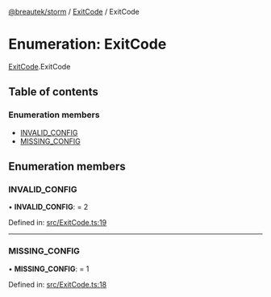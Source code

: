 [@breautek/storm](../README.md) / [ExitCode](../modules/exitcode.md) / ExitCode

# Enumeration: ExitCode

[ExitCode](../modules/exitcode.md).ExitCode

## Table of contents

### Enumeration members

- [INVALID\_CONFIG](exitcode.exitcode-1.md#invalid_config)
- [MISSING\_CONFIG](exitcode.exitcode-1.md#missing_config)

## Enumeration members

### INVALID\_CONFIG

• **INVALID\_CONFIG**: = 2

Defined in: [src/ExitCode.ts:19](https://github.com/breautek/storm/blob/e9f4a60/src/ExitCode.ts#L19)

___

### MISSING\_CONFIG

• **MISSING\_CONFIG**: = 1

Defined in: [src/ExitCode.ts:18](https://github.com/breautek/storm/blob/e9f4a60/src/ExitCode.ts#L18)
